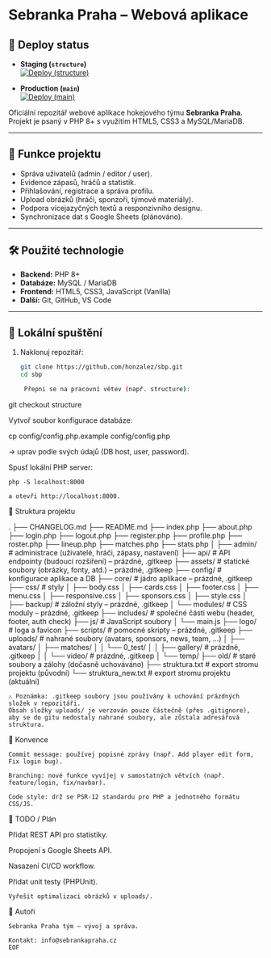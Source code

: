 # Sebranka Praha – Webová aplikace

## 🚀 Deploy status

- **Staging (`structure`)**  
  [![Deploy (structure)](https://github.com/honzalez/sbp/actions/workflows/deploy.yml/badge.svg?branch=structure)](https://github.com/honzalez/sbp/actions/workflows/deploy.yml?query=branch:structure)

- **Production (`main`)**  
  [![Deploy (main)](https://github.com/honzalez/sbp/actions/workflows/deploy.yml/badge.svg?branch=main)](https://github.com/honzalez/sbp/actions/workflows/deploy.yml?query=branch:main)


Oficiální repozitář webové aplikace hokejového týmu **Sebranka Praha**.  
Projekt je psaný v PHP 8+ s využitím HTML5, CSS3 a MySQL/MariaDB.

---

## 📌 Funkce projektu
- Správa uživatelů (admin / editor / user).
- Evidence zápasů, hráčů a statistik.
- Přihlašování, registrace a správa profilu.
- Upload obrázků (hráči, sponzoři, týmové materiály).
- Podpora vícejazyčných textů a responzivního designu.
- Synchronizace dat s Google Sheets (plánováno).

---

## 🛠 Použité technologie
- **Backend:** PHP 8+
- **Databáze:** MySQL / MariaDB
- **Frontend:** HTML5, CSS3, JavaScript (Vanilla)
- **Další:** Git, GitHub, VS Code

---

## 🚀 Lokální spuštění

1. Naklonuj repozitář:
   ```bash
   git clone https://github.com/honzalez/sbp.git
   cd sbp

    Přepni se na pracovní větev (např. structure):

git checkout structure

Vytvoř soubor konfigurace databáze:

cp config/config.php.example config/config.php

→ uprav podle svých údajů (DB host, user, password).

Spusť lokální PHP server:

    php -S localhost:8000

    a otevři http://localhost:8000.

📂 Struktura projektu

.
├── CHANGELOG.md
├── README.md
├── index.php
├── about.php
├── login.php
├── logout.php
├── register.php
├── profile.php
├── roster.php
├── lineup.php
├── matches.php
├── stats.php
│
├── admin/             # administrace (uživatelé, hráči, zápasy, nastavení)
├── api/               # API endpointy (budoucí rozšíření) – prázdné, .gitkeep
├── assets/            # statické soubory (obrázky, fonty, atd.) – prázdné, .gitkeep
├── config/            # konfigurace aplikace a DB
├── core/              # jádro aplikace – prázdné, .gitkeep
├── css/               # styly
│   ├── body.css
│   ├── cards.css
│   ├── footer.css
│   ├── menu.css
│   ├── responsive.css
│   ├── sponsors.css
│   ├── style.css
│   ├── backup/        # záložní styly – prázdné, .gitkeep
│   └── modules/       # CSS moduly – prázdné, .gitkeep
├── includes/          # společné části webu (header, footer, auth check)
├── js/                # JavaScript soubory
│   └── main.js
├── logo/              # loga a favicon
├── scripts/           # pomocné skripty – prázdné, .gitkeep
├── uploads/           # nahrané soubory (avatars, sponsors, news, team, …)
│   ├── avatars/
│   ├── matches/
│   │   └── 0_test/
│   │       ├── gallery/   # prázdné, .gitkeep
│   │       └── video/     # prázdné, .gitkeep
│   └── temp/
├── old/               # staré soubory a zálohy (dočasně uchováváno)
├── struktura.txt      # export stromu projektu (původní)
└── struktura_new.txt  # export stromu projektu (aktuální)

    ⚠️ Poznámka: .gitkeep soubory jsou používány k uchování prázdných složek v repozitáři.
    Obsah složky uploads/ je verzován pouze částečně (přes .gitignore), aby se do gitu nedostaly nahrané soubory, ale zůstala adresářová struktura.

📖 Konvence

    Commit message: používej popisné zprávy (např. Add player edit form, Fix login bug).

    Branching: nové funkce vyvíjej v samostatných větvích (např. feature/login, fix/navbar).

    Code style: drž se PSR-12 standardu pro PHP a jednotného formátu CSS/JS.

📌 TODO / Plán

Přidat REST API pro statistiky.

Propojení s Google Sheets API.

Nasazení CI/CD workflow.

Přidat unit testy (PHPUnit).

    Vyřešit optimalizaci obrázků v uploads/.

👥 Autoři

    Sebranka Praha tým – vývoj a správa.

    Kontakt: info@sebrankapraha.cz
    EOF